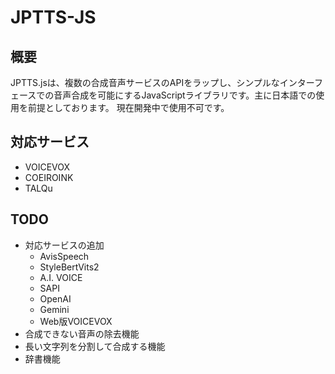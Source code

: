 # JPTTS-JS
## 概要
JPTTS.jsは、複数の合成音声サービスのAPIをラップし、シンプルなインターフェースでの音声合成を可能にするJavaScriptライブラリです。主に日本語での使用を前提としております。
現在開発中で使用不可です。
## 対応サービス
- VOICEVOX
- COEIROINK
- TALQu

## TODO
- 対応サービスの追加
    - AvisSpeech
    - StyleBertVits2
    - A.I. VOICE
    - SAPI
    - OpenAI
    - Gemini
    - Web版VOICEVOX
- 合成できない音声の除去機能
- 長い文字列を分割して合成する機能
- 辞書機能